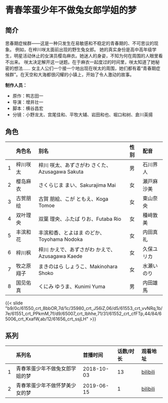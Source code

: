 # 青春笨蛋少年不做兔女郎学姐的梦


## 简介

思春期症候群——这是一种只发生在易敏感和不稳定的青春期的、不可思议的现象。
例如，在梓川咲太面前出现的野生兔女郎。
她的真实身份是高中高年级学生，明星活动休止的女演员樱岛麻衣。她迷人的身姿，不知为何在周围的人眼里看不出来。
咲太决定解开这一谜题。在于麻衣一起度过的时间里，咲太知道了她秘密的想法……
女主人公们一个接一个地出现在咲太的周围，她们都有着“青春期症候群”。在天空和大海都很闪耀的小镇上，开始了令人激动的故事。

**制作人员：**
- 原作：鸭志田一
- 导演：增井壮一
- 脚本：横谷昌宏
- 分镜：小野龙太、宫尾佳和、平牧大辅、岩田和也、堀口和树、倉川英揚

## 角色

|     |   角色名   |   别名  | 性别 |  配音  |
|:--- |:------  |:----      |:---  |:--   |
| 1 | 梓川咲太 | 梓川 咲太、あずさがわ さくた、Azusagawa Sakuta | 男 | 石川界人 |
| 2 | 樱岛麻衣 | さくらじま まい、Sakurajima Mai | 女 | 瀬戸麻沙美 |
| 3 | 古贺朋绘 | 古賀 朋絵、こが ともえ、Koga Tomoe | 女 | 東山奈央 |
| 4 | 双叶理央 | 双葉 理央、ふたば りお、Futaba Rio | 女 | 種﨑敦美 |
| 5 | 丰滨和花 | 丰滨和香、とよはま のどか、Toyohama Nodoka | 女 | 内田真礼 |
| 6 | 梓川枫 | 梓川 かえで、あずさがわ かえで、Azusagawa Kaede | 女 | 久保ユリカ |
| 7 | 牧之原翔子 | まきのはら しょうこ、Makinohara Shoko | 女 | 水瀬いのり |
| 8 | 国见佑真 | くにみ ゆうま、Kunimi Yuma | 男 | 内田雄馬 |

{{< slide "b9/0c/61550_crt_8bbOR,7d/1c/35980_crt_J56iZ,06/d5/61553_crt_vvNRq,1b/7e/61551_crt_PPkmM,7f/d9/65007_crt_lbhhe,71/31/61552_crt_cfFTp,44/84/65006_crt_KxafW,ab/12/61656_crt_ssjLH" >}}

## 系列

|     |   系列名   |   首播时间  | 话数/时长  | 观看地址 |
|:---  |:------    |:----      |:---       |:---  |
| 1 | 青春笨蛋少年不做兔女郎学姐的梦 | 2018-10-03 | 13 | [bilibili](https://www.bilibili.com/bangumi/play/ep251076)  |
| 2 | 青春笨蛋少年不做怀梦美少女的梦 | 2019-06-15 | 1 | [bilibili](https://www.bilibili.com/bangumi/play/ss28965)  |



